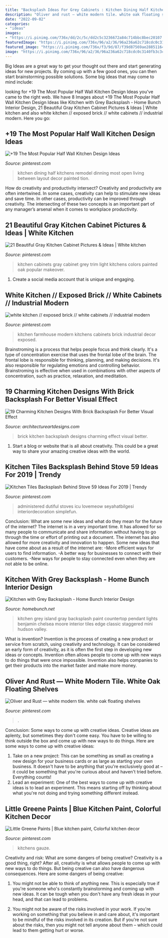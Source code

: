 ```yaml
---
title: "Backsplash Ideas For Grey Cabinets : Kitchen Dining Half Kitchens Remodel Dinning Most Open Living Between Layout Decor Painted Tion"
description: "Oliver and rust — white modern tile. white oak floating shelves"
date: "2022-09-02"
categories:
- "ideas"
images:
- "https://i.pinimg.com/736x/dd/2c/5c/dd2c5c3236672a84c714bbc8bec20107.jpg"
featuredImage: "https://i.pinimg.com/736x/96/a2/36/96a236a62c718cdc0c3140fb3c3c0544.jpg"
featured_image: "https://i.pinimg.com/736x/f3/9d/87/f39d87569ae28851164a758a96d8eab9.jpg"
image: "https://i.pinimg.com/736x/96/a2/36/96a236a62c718cdc0c3140fb3c3c0544.jpg"
---
```



Big Ideas are a great way to get your thought out there and start generating ideas for new projects. By coming up with a few good ones, you can then start brainstorming possible solutions. Some big ideas that may come to mind include: 

	

		
looking for +19 The Most Popular Half Wall Kitchen Design Ideas you've came to the right web. We have 8 Images about +19 The Most Popular Half Wall Kitchen Design Ideas like Kitchen with Grey Backsplash - Home Bunch Interior Design, 21 Beautiful Gray Kitchen Cabinet Pictures &amp; Ideas | White kitchen and also white kitchen // exposed brick // white cabinets // industrial modern. Here you go:
		
    
## +19 The Most Popular Half Wall Kitchen Design Ideas

<img loading=lazy src="https://i.pinimg.com/736x/dd/2c/5c/dd2c5c3236672a84c714bbc8bec20107.jpg" onerror="this.onerror=null;this.src='https://tse1.mm.bing.net/th?id=OIP.CeHJ5mo-j0PIOwoAQn2owAHaJ3&amp;pid=15.1';" alt="+19 The Most Popular Half Wall Kitchen Design Ideas">

_Source: pinterest.com_

>kitchen dining half kitchens remodel dinning most open living between layout decor painted tion. 

	

How do creativity and productivity intersect?
Creativity and productivity are often intertwined. In some cases, creativity can help to stimulate new ideas and save time. In other cases, productivity can be improved through creativity. The intersecting of these two concepts is an important part of any manager’s arsenal when it comes to workplace productivity.

    
## 21 Beautiful Gray Kitchen Cabinet Pictures &amp; Ideas | White Kitchen

<img loading=lazy src="https://i.pinimg.com/736x/f3/9d/87/f39d87569ae28851164a758a96d8eab9.jpg" onerror="this.onerror=null;this.src='https://tse2.mm.bing.net/th?id=OIP.ZTp1XK59LmHKTlPfanQYygHaLG&amp;pid=15.1';" alt="21 Beautiful Gray Kitchen Cabinet Pictures &amp; Ideas | White kitchen">

_Source: pinterest.com_

>kitchen cabinets gray cabinet grey trim light kitchens colors painted oak popular makeover. 

	

1. Create a social media account that is unique and engaging.

    
## White Kitchen // Exposed Brick // White Cabinets // Industrial Modern

<img loading=lazy src="https://i.pinimg.com/736x/96/a2/36/96a236a62c718cdc0c3140fb3c3c0544.jpg" onerror="this.onerror=null;this.src='https://tse2.mm.bing.net/th?id=OIP.Fe8EFliAIuzc9ZgA-YCD7wHaLG&amp;pid=15.1';" alt="white kitchen // exposed brick // white cabinets // industrial modern">

_Source: pinterest.com_

>kitchen farmhouse modern kitchens cabinets brick industrial decor exposed. 

	

Brainstroming is a process that helps people focus and think clearly. It's a type of concentration exercise that uses the frontal lobe of the brain. The frontal lobe is responsible for thinking, planning, and making decisions. It's also responsible for regulating emotions and controlling behavior. Brainstroming is effective when used in combinations with other aspects of concentration, such as practice, relaxation, and meditation.

    
## 19 Charming Kitchen Designs With Brick Backsplash For Better Visual Effect

<img loading=lazy src="https://www.architectureartdesigns.com/wp-content/uploads/2016/02/3-29.jpg" onerror="this.onerror=null;this.src='https://tse1.mm.bing.net/th?id=OIP.beXIh3ZfAdtFh8R63H4y9QAAAA&amp;pid=15.1';" alt="19 Charming Kitchen Designs With Brick Backsplash For Better Visual Effect">

_Source: architectureartdesigns.com_

>brick kitchen backsplash designs charming effect visual better. 

	

1. Start a blog or website that is all about creativity. This could be a great way to share your amazing creative ideas with the world.

    
## Kitchen Tiles Backsplash Behind Stove 59 Ideas For 2019 | Trendy

<img loading=lazy src="https://i.pinimg.com/736x/c8/d3/06/c8d3066a8cf03f4001f84ff1aa907511.jpg" onerror="this.onerror=null;this.src='https://tse1.mm.bing.net/th?id=OIP.9-cHBU0VACz2NLKgFQCgSwAAAA&amp;pid=15.1';" alt="Kitchen Tiles Backsplash Behind Stove 59 Ideas For 2019 | Trendy">

_Source: pinterest.com_

>administered dutiful stoves icu lovemeow seyahatbilgesi interiordecoration simplefun. 

	

Conclusion: What are some new ideas and what do they mean for the future of the internet?
The internet is in a very important time. It has allowed for so many people to communicate and share information without having to go through the time or effort of printing out a document. The internet has also allowed for more creativity and innovation to happen. Some new ideas that have come about as a result of the internet are: 
-More efficient ways for users to find information.
-A better way for businesses to connect with their customers. 
-New ways for people to stay connected even when they are not able to be online.

    
## Kitchen With Grey Backsplash - Home Bunch Interior Design

<img loading=lazy src="http://www.homebunch.net/wp-content/uploads/2018/01/Benjamin-Moore-Chelsea-Gray-Paint-Color-Grey-island-paint-color-Benjamin-Moore-Chelsea-Gray.jpg" onerror="this.onerror=null;this.src='https://tse1.mm.bing.net/th?id=OIP.KvWSW4Oxe4XVbJbEaO_TJwHaLL&amp;pid=15.1';" alt="Kitchen with Grey Backsplash - Home Bunch Interior Design">

_Source: homebunch.net_

>kitchen grey island gray backsplash paint countertop pendant lights benjamin chelsea moore interior tiles edge classic staggered mini hudson valley. 

	

What is invention?
Invention is the process of creating a new product or service from scratch, using creativity and technology. It can be considered an early form of creativity, as it is often the first step in developing new ideas or concepts. Invention often allows people to come up with new ways to do things that were once impossible. Invention also helps companies to get their products into the market faster and make more money.

    
## Oliver And Rust — White Modern Tile. White Oak Floating Shelves

<img loading=lazy src="https://i.pinimg.com/736x/04/c8/a0/04c8a07f23b25fb2c51294fa29b8d7c0.jpg" onerror="this.onerror=null;this.src='https://tse1.mm.bing.net/th?id=OIP.-LpUcQkJ9ZCYYX75zxJ6GgHaLH&amp;pid=15.1';" alt="Oliver and Rust — white modern tile. white oak floating shelves">

_Source: pinterest.com_

>. 

	

Conclusion: Some ways to come up with creative ideas.
Creative ideas are aplenty, but sometimes they don't come easy. You have to be willing to think outside the box and come up with new ways to do things. Here are some ways to come up with creative ideas: 
1. Take on a new project: This can be something as small as creating a new design for your business cards or as large as starting your own business. It doesn't have to be anything that you're exclusively good at – it could be something that you're curious about and haven't tried before. Everything counts! 
2. Lead an experiment: One of the best ways to come up with creative ideas is to lead an experiment. This means starting off by thinking about what you're not doing and trying something different instead.

    
## Little Greene Paints | Blue Kitchen Paint, Colorful Kitchen Decor

<img loading=lazy src="https://i.pinimg.com/736x/f1/09/f3/f109f3082d31792ea8dcf36c77d17877.jpg" onerror="this.onerror=null;this.src='https://tse1.mm.bing.net/th?id=OIP.NYHqektdouzAfTGwpAu1xgHaLH&amp;pid=15.1';" alt="Little Greene Paints | Blue kitchen paint, Colorful kitchen decor">

_Source: pinterest.com_

>kitchens gauze. 

	

Creativity and risk: What are some dangers of being creative?
Creativity is a good thing, right? After all, creativity is what allows people to come up with new ways to do things. But being creative can also have dangerous consequences. Here are some dangers of being creative:
1) You might not be able to think of anything new. This is especially true if you're someone who's constantly brainstorming and coming up with new ideas. It can be tough when you don't have any fresh ideas in your head, and that can lead to problems.

2) You might not be aware of the risks involved in your work. If you're working on something that you believe in and care about, it's important to be mindful of the risks involved in its creation. But if you're not sure about the risks, then you might not tell anyone about them – which could lead to them getting hurt or worse.

